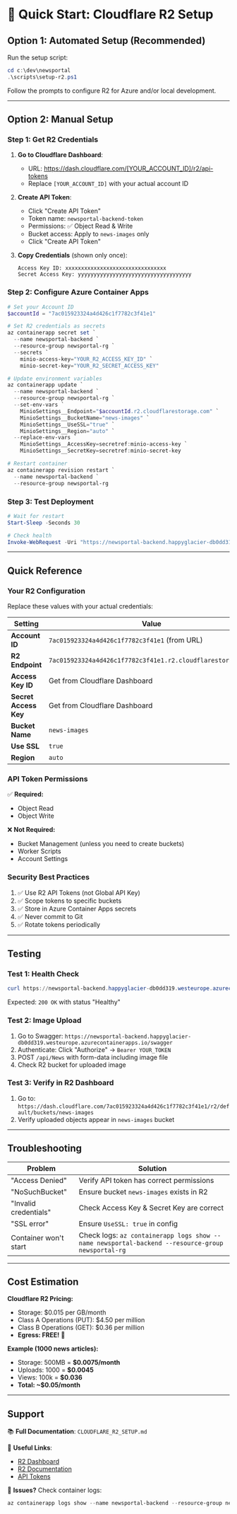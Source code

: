 # 🚀 Quick Start: Cloudflare R2 Setup

## Option 1: Automated Setup (Recommended)

Run the setup script:

```powershell
cd c:\dev\newsportal
.\scripts\setup-r2.ps1
```

Follow the prompts to configure R2 for Azure and/or local development.

---

## Option 2: Manual Setup

### Step 1: Get R2 Credentials

1. **Go to Cloudflare Dashboard**: 
   - URL: https://dash.cloudflare.com/[YOUR_ACCOUNT_ID]/r2/api-tokens
   - Replace `[YOUR_ACCOUNT_ID]` with your actual account ID

2. **Create API Token**:
   - Click "Create API Token"
   - Token name: `newsportal-backend-token`
   - Permissions: ✅ Object Read & Write
   - Bucket access: Apply to `news-images` only
   - Click "Create API Token"

3. **Copy Credentials** (shown only once):
   ```
   Access Key ID: xxxxxxxxxxxxxxxxxxxxxxxxxxxxxxxx
   Secret Access Key: yyyyyyyyyyyyyyyyyyyyyyyyyyyyyyyyyyyy
   ```

### Step 2: Configure Azure Container Apps

```powershell
# Set your Account ID
$accountId = "7ac015923324a4d426c1f7782c3f41e1"

# Set R2 credentials as secrets
az containerapp secret set `
  --name newsportal-backend `
  --resource-group newsportal-rg `
  --secrets `
    minio-access-key="YOUR_R2_ACCESS_KEY_ID" `
    minio-secret-key="YOUR_R2_SECRET_ACCESS_KEY"

# Update environment variables
az containerapp update `
  --name newsportal-backend `
  --resource-group newsportal-rg `
  --set-env-vars `
    MinioSettings__Endpoint="$accountId.r2.cloudflarestorage.com" `
    MinioSettings__BucketName="news-images" `
    MinioSettings__UseSSL="true" `
    MinioSettings__Region="auto" `
  --replace-env-vars `
    MinioSettings__AccessKey=secretref:minio-access-key `
    MinioSettings__SecretKey=secretref:minio-secret-key

# Restart container
az containerapp revision restart `
  --name newsportal-backend `
  --resource-group newsportal-rg
```

### Step 3: Test Deployment

```powershell
# Wait for restart
Start-Sleep -Seconds 30

# Check health
Invoke-WebRequest -Uri "https://newsportal-backend.happyglacier-db0dd319.westeurope.azurecontainerapps.io/health" -UseBasicParsing
```

---

## Quick Reference

### Your R2 Configuration

Replace these values with your actual credentials:

| Setting | Value |
|---------|-------|
| **Account ID** | `7ac015923324a4d426c1f7782c3f41e1` (from URL) |
| **R2 Endpoint** | `7ac015923324a4d426c1f7782c3f41e1.r2.cloudflarestorage.com` |
| **Access Key ID** | Get from Cloudflare Dashboard |
| **Secret Access Key** | Get from Cloudflare Dashboard |
| **Bucket Name** | `news-images` |
| **Use SSL** | `true` |
| **Region** | `auto` |

### API Token Permissions

✅ **Required:**
- Object Read
- Object Write

❌ **Not Required:**
- Bucket Management (unless you need to create buckets)
- Worker Scripts
- Account Settings

### Security Best Practices

1. ✅ Use R2 API Tokens (not Global API Key)
2. ✅ Scope tokens to specific buckets
3. ✅ Store in Azure Container Apps secrets
4. ✅ Never commit to Git
5. ✅ Rotate tokens periodically

---

## Testing

### Test 1: Health Check

```powershell
curl https://newsportal-backend.happyglacier-db0dd319.westeurope.azurecontainerapps.io/health
```

Expected: `200 OK` with status "Healthy"

### Test 2: Image Upload

1. Go to Swagger: `https://newsportal-backend.happyglacier-db0dd319.westeurope.azurecontainerapps.io/swagger`
2. Authenticate: Click "Authorize" → `Bearer YOUR_TOKEN`
3. POST `/api/News` with form-data including image file
4. Check R2 bucket for uploaded image

### Test 3: Verify in R2 Dashboard

1. Go to: `https://dash.cloudflare.com/7ac015923324a4d426c1f7782c3f41e1/r2/default/buckets/news-images`
2. Verify uploaded objects appear in `news-images` bucket

---

## Troubleshooting

| Problem | Solution |
|---------|----------|
| "Access Denied" | Verify API token has correct permissions |
| "NoSuchBucket" | Ensure bucket `news-images` exists in R2 |
| "Invalid credentials" | Check Access Key & Secret Key are correct |
| "SSL error" | Ensure `UseSSL: true` in config |
| Container won't start | Check logs: `az containerapp logs show --name newsportal-backend --resource-group newsportal-rg` |

---

## Cost Estimation

**Cloudflare R2 Pricing:**

- Storage: $0.015 per GB/month
- Class A Operations (PUT): $4.50 per million
- Class B Operations (GET): $0.36 per million
- **Egress: FREE!** 🎉

**Example (1000 news articles):**
- Storage: 500MB = **$0.0075/month**
- Uploads: 1000 = **$0.0045**
- Views: 100k = **$0.036**
- **Total: ~$0.05/month**

---

## Support

📚 **Full Documentation**: `CLOUDFLARE_R2_SETUP.md`

🔗 **Useful Links**:
- [R2 Dashboard](https://dash.cloudflare.com/7ac015923324a4d426c1f7782c3f41e1/r2)
- [R2 Documentation](https://developers.cloudflare.com/r2/)
- [API Tokens](https://dash.cloudflare.com/7ac015923324a4d426c1f7782c3f41e1/r2/api-tokens)

🐛 **Issues?** Check container logs:
```powershell
az containerapp logs show --name newsportal-backend --resource-group newsportal-rg --follow
```
